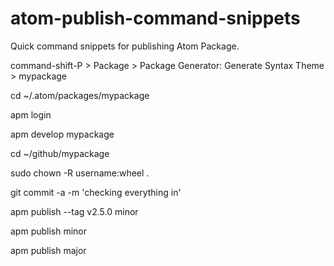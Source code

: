 # atom-publish-command-snippets
Quick command snippets for publishing Atom Package.



command-shift-P > Package > Package Generator: Generate Syntax Theme > mypackage

cd ~/.atom/packages/mypackage

apm login

apm develop mypackage

cd ~/github/mypackage

sudo chown -R username:wheel .

git commit -a -m 'checking everything in'

apm publish --tag v2.5.0 minor

apm publish minor

apm publish major
